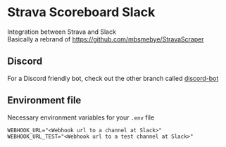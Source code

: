 # Strava Scoreboard Slack

Integration between Strava and Slack \
Basically a rebrand of https://github.com/mbsmebye/StravaScraper

## Discord

For a Discord friendly bot, check out the other branch
called [discord-bot](https://github.com/BredeFK/strava-scoreboard-slack/tree/discord-bot)

## Environment file

Necessary environment variables for your `.env` file

```dotenv
WEBHOOK_URL="<Webhook url to a channel at Slack>"
WEBHOOK_URL_TEST="<Webhook url to a test channel at Slack>"
```
